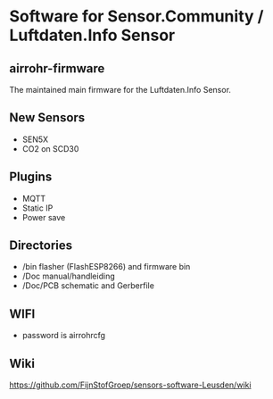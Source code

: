 

# Software for Sensor.Community / Luftdaten.Info Sensor

## airrohr-firmware

The maintained main firmware for the Luftdaten.Info Sensor. 

## New Sensors
* SEN5X
* CO2 on SCD30

## Plugins
* MQTT
* Static IP
* Power save

## Directories 

* /bin      flasher (FlashESP8266) and firmware bin
* /Doc      manual/handleiding 
* /Doc/PCB  schematic and Gerberfile


## WIFI 
* password is airrohrcfg

## Wiki
https://github.com/FijnStofGroep/sensors-software-Leusden/wiki



